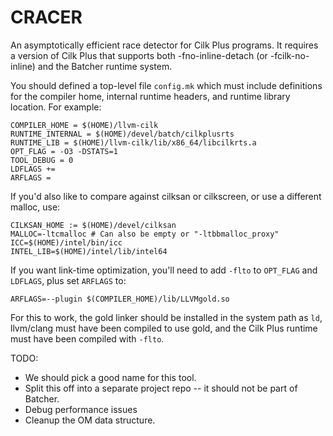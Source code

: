 # CRACER

An asymptotically efficient race detector for Cilk Plus programs. It
requires a version of Cilk Plus that supports both -fno-inline-detach (or -fcilk-no-inline)
and the Batcher runtime system.

You should defined a top-level file `config.mk` which must include definitions for the compiler home, internal runtime headers, and runtime library location. For example:

	COMPILER_HOME = $(HOME)/llvm-cilk
	RUNTIME_INTERNAL = $(HOME)/devel/batch/cilkplusrts
	RUNTIME_LIB = $(HOME)/llvm-cilk/lib/x86_64/libcilkrts.a
	OPT_FLAG = -O3 -DSTATS=1
	TOOL_DEBUG = 0
	LDFLAGS +=
	ARFLAGS =

If you'd also like to compare against cilksan or cilkscreen, or use a different malloc, use:

	CILKSAN_HOME := $(HOME)/devel/cilksan
	MALLOC=-ltcmalloc # Can also be empty or "-ltbbmalloc_proxy"
	ICC=$(HOME)/intel/bin/icc
	INTEL_LIB=$(HOME)/intel/lib/intel64

If you want link-time optimization, you'll need to add `-flto` to `OPT_FLAG` and `LDFLAGS`, plus set `ARFLAGS` to:

	ARFLAGS=--plugin $(COMPILER_HOME)/lib/LLVMgold.so

For this to work, the gold linker should be installed in the system path as `ld`, llvm/clang must have been compiled to use gold, and the Cilk Plus runtime must have been compiled with `-flto`.


TODO:

* We should pick a good name for this tool.
* Split this off into a separate project repo -- it should not be part of Batcher.
* Debug performance issues
* Cleanup the OM data structure.
